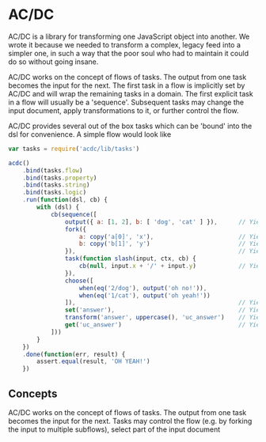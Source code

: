 # AC/DC

AC/DC is a library for transforming one JavaScript object into another. We wrote it because we needed to transform a complex, legacy feed into a simpler one, in such a way that the poor soul who had to maintain it could do so without going insane.

AC/DC works on the concept of flows of tasks. The output from one task becomes the input for the next. The first task in a flow is implicitly set by AC/DC and will wrap the remaining tasks in a domain. The first explicit task in a flow will usually be a 'sequence'. Subsequent tasks may change the input document, apply transformations to it, or further control the flow.

AC/DC provides several out of the box tasks which can be 'bound' into the dsl for convenience. A simple flow would look like

```js
var tasks = require('acdc/lib/tasks')

acdc()
    .bind(tasks.flow)
    .bind(tasks.property)
    .bind(tasks.string)
    .bind(tasks.logic)
    .run(function(dsl, cb) {
        with (dsl) {
            cb(sequence([
                output({ a: [1, 2], b: [ 'dog', 'cat' ] }),      // Yields { a: [1, 2], b: [ 'dog', 'cat' ] }
                fork({
                    a: copy('a[0]', 'x'),                        // Yields { x: 1 }
                    b: copy('b[1]', 'y')                         // Yields { y: 'cat' }
                }),                                              // Yields { x: 1, y: 'cat' }
                task(function slash(input, ctx, cb) {
                    cb(null, input.x + '/' + input.y)            // Yields '1/cat'
                }),
                choose([
                    when(eq('2/dog'), output('oh no!')),
                    when(eq('1/cat'), output('oh yeah!'))
                ]),                                              // Yields 'oh yeah!'
                set('answer'),                                   // Yields { answer: 'oh yeah!' }
                transform('answer', uppercase(), 'uc_answer')    // Yields { uc_answer: 'OH YEAH!' }
                get('uc_answer')                                 // Yields 'OH YEAH!'
            ]))
        }
    })
    .done(function(err, result) {
        assert.equal(result, 'OH YEAH!')
    })
```

## Concepts

AC/DC works on the concept of flows of tasks. The output from one task becomes the input for the next. Tasks may control the flow (e.g. by forking the input to multiple subflows), select part of the input document


